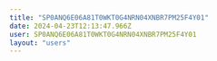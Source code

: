 ```yaml
---
title: "SP0ANQ6E06A81T0WKT0G4NRN04XNBR7PM25F4Y01"
date: 2024-04-23T12:13:47.966Z
user: SP0ANQ6E06A81T0WKT0G4NRN04XNBR7PM25F4Y01
layout: "users"
---
```

    